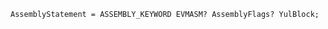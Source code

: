 <!-- This file is generated automatically by infrastructure scripts. Please don't edit by hand. -->

```{ .ebnf .slang-ebnf #AssemblyStatement }
AssemblyStatement = ASSEMBLY_KEYWORD EVMASM? AssemblyFlags? YulBlock;
```
